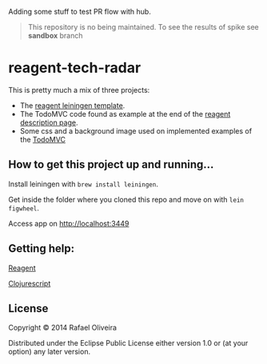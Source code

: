 Adding some stuff to test PR flow with hub.

> This repository is no being maintained. To see the results of spike see **sandbox** branch

# reagent-tech-radar

This is pretty much a mix of three projects:
* The [reagent leiningen template](https://github.com/reagent-project/reagent-template).
* The TodoMVC code found as example at the end of the [reagent description page](http://holmsand.github.io/reagent/).
* Some css and a background image used on implemented examples of the [TodoMVC](http://todomvc.com/)

## How to get this project up and running...

Install leiningen with `brew install leiningen`.

Get inside the folder where you cloned this repo and move on with `lein figwheel`.

Access app on [http://localhost:3449](http://localhost:3449)

## Getting help:

[Reagent](http://holmsand.github.io/reagent/)

[Clojurescript](http://himera.herokuapp.com/synonym.html)

## License

Copyright © 2014 Rafael Oliveira

Distributed under the Eclipse Public License either version 1.0 or (at
your option) any later version.
